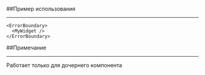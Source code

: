 ##Пример использования

***

```
<ErrorBoundary>
  <MyWidget />
</ErrorBoundary>
```

##Примечание

***

Работает только для дочернего компонента
